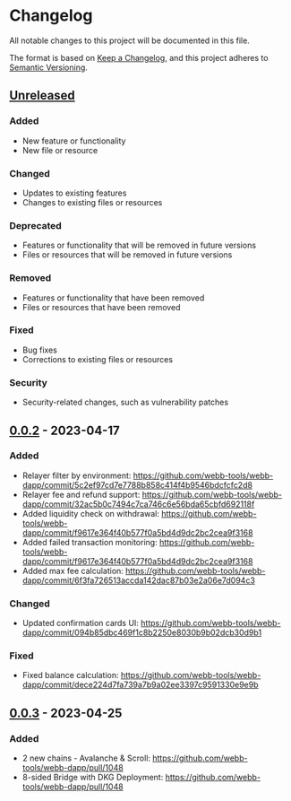 # Changelog

All notable changes to this project will be documented in this file.

The format is based on [Keep a Changelog](https://keepachangelog.com/en/1.0.0/),
and this project adheres to [Semantic Versioning](https://semver.org/spec/v2.0.0.html).

## [Unreleased]

### Added
- New feature or functionality
- New file or resource

### Changed
- Updates to existing features
- Changes to existing files or resources

### Deprecated
- Features or functionality that will be removed in future versions
- Files or resources that will be removed in future versions

### Removed
- Features or functionality that have been removed
- Files or resources that have been removed

### Fixed
- Bug fixes
- Corrections to existing files or resources

### Security
- Security-related changes, such as vulnerability patches

## [0.0.2] - 2023-04-17

### Added
- Relayer filter by environment: https://github.com/webb-tools/webb-dapp/commit/5c2ef97cd7e7788b858c414f4b9546bdcfcfc2d8
- Relayer fee and refund support: https://github.com/webb-tools/webb-dapp/commit/32ac5b0c7494c7ca746c6e56bda65cbfd692118f
- Added liquidity check on withdrawal: https://github.com/webb-tools/webb-dapp/commit/f9617e364f40b577f0a5bd4d9dc2bc2cea9f3168
- Added failed transaction monitoring: https://github.com/webb-tools/webb-dapp/commit/f9617e364f40b577f0a5bd4d9dc2bc2cea9f3168
- Added max fee calculation: https://github.com/webb-tools/webb-dapp/commit/6f3fa726513accda142dac87b03e2a06e7d094c3

### Changed
- Updated confirmation cards UI: https://github.com/webb-tools/webb-dapp/commit/094b85dbc469f1c8b2250e8030b9b02dcb30d9b1

### Fixed
- Fixed balance calculation: https://github.com/webb-tools/webb-dapp/commit/dece224d7fa739a7b9a02ee3397c9591330e9e9b

## [0.0.3] - 2023-04-25

### Added
- 2 new chains - Avalanche & Scroll: https://github.com/webb-tools/webb-dapp/pull/1048
- 8-sided Bridge with DKG Deployment: https://github.com/webb-tools/webb-dapp/pull/1048

[Unreleased]: https://github.com/webb-tools/webb-dapp/compare/v0.0.1...HEAD
[0.0.2]: https://github.com/webb-tools/webb-dapp/releases/tag/v0.0.2
[0.0.3]: https://github.com/webb-tools/webb-dapp/releases/tag/v0.0.3